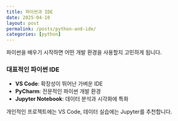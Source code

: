 ```yaml
---
title: 파이썬과 IDE
date: 2025-04-10
layout: post
permalink: /posts/python-and-ide/
categories: [python]
---
```


<p>파이썬을 배우기 시작하면 어떤 개발 환경을 사용할지 고민하게 됩니다.</p>

<h3>대표적인 파이썬 IDE</h3>
<ul>
  <li><strong>VS Code</strong>: 확장성이 뛰어난 가벼운 IDE</li>
  <li><strong>PyCharm</strong>: 전문적인 파이썬 개발 환경</li>
  <li><strong>Jupyter Notebook</strong>: 데이터 분석과 시각화에 특화</li>
</ul>

<p>개인적인 프로젝트에는 VS Code, 데이터 실습에는 Jupyter를 추천합니다.</p>
